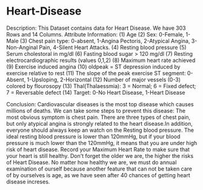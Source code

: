 # Heart-Disease

Description:
This Dataset contains data for Heart Disease. We have 303 Rows and 14 Columns.
Attribute Information:
(1) Age 
(2) Sex: 0-Female, 1-Male
(3) Chest pain type: 0-absent, 1-Angina Pectoris, 2-Atypical Angina, 3-Non-Anginal Pain, 4-Silent Heart Attacks. 
(4) Resting blood pressure 
(5) Serum cholestoral in mg/dl 
(6) Fasting blood sugar > 120 mg/dl 
(7) Resting electrocardiographic results (values 0,1,2) 
(8) Maximum heart rate achieved 
(9) Exercise induced angina 
(10) oldpeak = ST depression induced by exercise relative to rest 
(11) The slope of the peak exercise ST segment: 0-Absent, 1-Upsloping, 2-Horizontal 
(12) Number of major vessels (0-3) colored by flourosopy 
(13) Thal(Thalaessmia): 3 = Normal; 6 = Fixed defect; 7 = Reversable defect 
(14) Target: 0-No Heart Disease, 1-Heart Disease 
 
Conclusion:
Cardiovascular diseases is the most top disease which causes millions of deaths. We can take some steps to prevent this disease: The most obvious symptom is chest pain. There are three types of chest pain, but only atypical angina is strongly related to the heart disease.In addition, everyone should always keep an watch on the Resting blood pressure. The ideal resting blood pressure is lower than 120mmHg, but if your blood pressure is much lower than the 120mmHg, it means that you are under high risk of heart disease. Record your Maximum Heart Rate to make sure that your heart is still healthy. Don't forget the older we are, the higher the risks of Heart Disease. No matter how healthy we are, we must do annual examination of ourself because another feature that can not be taken care of by ourselves is age, as we have seen after 40 chances of getting heart disease increses.
